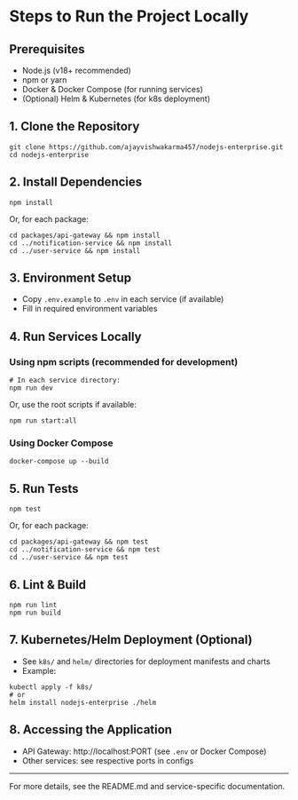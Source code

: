 # Steps to Run the Project Locally

## Prerequisites
- Node.js (v18+ recommended)
- npm or yarn
- Docker & Docker Compose (for running services)
- (Optional) Helm & Kubernetes (for k8s deployment)

## 1. Clone the Repository
```
git clone https://github.com/ajayvishwakarma457/nodejs-enterprise.git
cd nodejs-enterprise
```

## 2. Install Dependencies
```
npm install
```
Or, for each package:
```
cd packages/api-gateway && npm install
cd ../notification-service && npm install
cd ../user-service && npm install
```

## 3. Environment Setup
- Copy `.env.example` to `.env` in each service (if available)
- Fill in required environment variables

## 4. Run Services Locally
### Using npm scripts (recommended for development)
```
# In each service directory:
npm run dev
```
Or, use the root scripts if available:
```
npm run start:all
```

### Using Docker Compose
```
docker-compose up --build
```

## 5. Run Tests
```
npm test
```
Or, for each package:
```
cd packages/api-gateway && npm test
cd ../notification-service && npm test
cd ../user-service && npm test
```

## 6. Lint & Build
```
npm run lint
npm run build
```

## 7. Kubernetes/Helm Deployment (Optional)
- See `k8s/` and `helm/` directories for deployment manifests and charts
- Example:
```
kubectl apply -f k8s/
# or
helm install nodejs-enterprise ./helm
```

## 8. Accessing the Application
- API Gateway: http://localhost:PORT (see `.env` or Docker Compose)
- Other services: see respective ports in configs

---
For more details, see the README.md and service-specific documentation.
